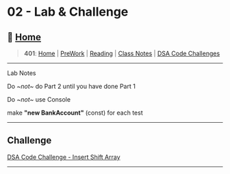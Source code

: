 # 02 - Lab & Challenge

## 🏡 [**Home**](https://mistidinzy.github.io/ReadingNotes/)

> **401**: [Home](https://bit.ly/3EcMrF6)
|
[PreWork](https://bit.ly/3jzkAa1)
|
[Reading](https://bit.ly/3b8DLDc)
|
[Class Notes](https://bit.ly/3Eglbpb)
|
[DSA Code Challenges](https://bit.ly/3GjNoNG)
>

---

Lab Notes

Do *~not~* do Part 2 until you have done Part 1

 Do *~not~* use Console

make **"new BankAccount"** (const) for each test

---

## Challenge

[DSA Code Challenge - Insert Shift Array](https://github.com/mistidinzy/data-structures-and-algorithms/blob/main/401/InsertShiftArray/README.md)

---
